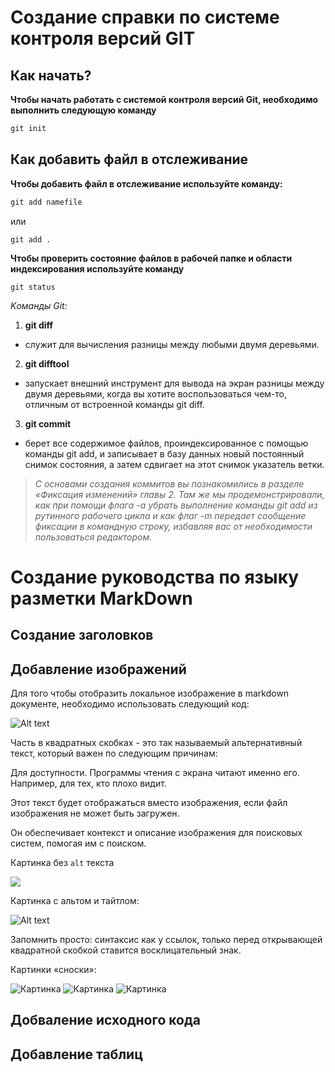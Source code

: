 # Создание справки по системе контроля версий GIT


## Как начать?
**Чтобы начать работать с системой контроля версий Git, необходимо выполнить следующую команду**

```cs
git init
```

## Как добавить файл в отслеживание

**Чтобы добавить файл в отслеживание используйте команду:**
```cs
git add namefile
```
или
```
git add .
```
**Чтобы проверить состояние файлов в рабочей папке и области
индексирования используйте команду**
```
git status
```

*Kоманды Git:*

1. **git diff** 
* служит для вычисления разницы между любыми двумя деревьями. 
2. **git difftool**

* запускает внешний инструмент для вывода на экран
разницы между двумя деревьями, когда вы хотите воспользоваться чем-то, отличным от встроенной команды git diff.

3. **git commit**
*  берет все содержимое файлов, проиндексированное с помощью
команды git add, и записывает в базу данных новый постоянный снимок состояния,
а затем сдвигает на этот снимок указатель ветки.

> *С основами создания коммитов вы познакомились в разделе «Фиксация изменений» главы 2. Там же мы продемонстрировали, как при помощи флага -a убрать
выполнение команды git add из рутинного рабочего цикла и как флаг -m передает сообщение фиксации в командную строку, избавляя вас от необходимости
пользоваться редактором.*

# Создание руководства по языку разметки MarkDown


## Создание заголовков



















## Добавление изображений

Для того чтобы отобразить локальное изображение в markdown документе, необходимо использовать следующий код:

![Alt text](//placehold.it/150x100 "Можно задать title")

Часть в квадратных скобках - это так называемый альтернативный текст, который важен по следующим причинам:

Для доступности. Программы чтения с экрана читают именно его. Например, для тех, кто плохо видит.

Этот текст будет отображаться вместо изображения, если файл изображения не может быть загружен.

Он обеспечивает контекст и описание изображения для поисковых систем, помогая им с поиском.


Картинка без `alt` текста

![](//placehold.it/150x100)

Картинка с альтом и тайтлом:

![Alt text](//placehold.it/150x100 "Можно задать title")

Запомнить просто: синтаксис как у ссылок, только перед открывающей квадратной скобкой ставится восклицательный знак.

Картинки «сноски»:

![Картинка][image1]
![Картинка][image2]
![Картинка][image3]

[image1]: //placehold.it/250x100
[image2]: //placehold.it/200x100
[image3]: //placehold.it/150x100



## Добваление исходного кода


## Добавление таблиц

